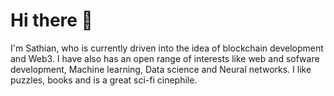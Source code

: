# Hi there 👋

I'm Sathian, who is currently driven into the idea of blockchain development and Web3. I have also has an open range of interests like web and sofware development, Machine learning, Data science and Neural networks. I like puzzles, books and is a great sci-fi cinephile.


